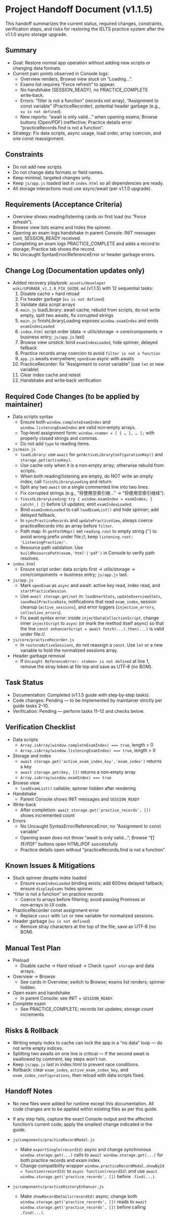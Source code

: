 # Project Handoff Document (v1.1.5)

This handoff summarizes the current status, required changes, constraints, verification steps, and risks for restoring the IELTS practice system after the v1.1.0 async storage upgrade.

## Summary
- Goal: Restore normal app operation without adding new scripts or changing data formats.
- Current pain points observed in Console logs:
  - Overview renders, Browse view stuck on “Loading…”.
  - Exams list requires “Force refresh” to appear.
  - No handshake (SESSION_READY), no PRACTICE_COMPLETE write‑back.
  - Errors: “filter is not a function” (records not array), “Assignment to const variable” (PracticeRecorder), potential header garbage (e.g., `xu is not defined`).
  - New reports: “await is only valid…” when opening exams; Browse buttons (Open/PDF) ineffective; Practice details error “practiceRecords.find is not a function”.
- Strategy: Fix data scripts, async usage, load order, array coercion, and one const reassignment.

## Constraints
- Do not add new scripts.
- Do not change data formats or field names.
- Keep minimal, targeted changes only.
- Keep `js/app.js` loaded last in `index.html` so all dependencies are ready.
- All storage interactions must use async/await (per v1.1.0 upgrade).

## Requirements (Acceptance Criteria)
- Overview shows reading/listening cards on first load (no “Force refresh”).
- Browse view lists exams and hides the spinner.
- Opening an exam logs handshake in parent Console: INIT messages sent, SESSION_READY received.
- Completing an exam logs PRACTICE_COMPLETE and adds a record to storage; Practice tab shows the record.
- No Uncaught SyntaxError/ReferenceError or header garbage errors.

## Change Log (Documentation updates only)
- Added recovery playbook: `assets/developer wiki/UPGRADE_v1.1.0_FIX_GUIDE.md` (v1.1.5) with 12 sequential tasks:
  1) Disable cache + hard reload
  2) Fix header garbage (`xu is not defined`)
  3) Validate data script arrays
  4) `main.js` loadLibrary: await cache, rebuild from scripts, do not write empty, split two awaits, fix corrupted strings
  5) `main.js` finishLibraryLoading exposes `window.examIndex` and emits `examIndexLoaded`
  6) `index.html` script order (data → utils/storage → core/components → business entry; `js/app.js` last)
  7) Browse view unstick: bind `examIndexLoaded`, hide spinner, delayed fallback
  8) Practice records array coercion to avoid `filter is not a function`
  9) `app.js` awaits everywhere; `openExam` async with awaits
  10) PracticeRecorder: fix “Assignment to const variable” (use `let` or new variable)
  11) Clear index cache and retest
  12) Handshake and write‑back verification

## Required Code Changes (to be applied by maintainer)
- Data scripts syntax
  - Ensure both `window.completeExamIndex` and `window.listeningExamIndex` are valid non‑empty arrays.
  - Top‑level assignment form: `window.<name> = [ { … }, … ];` with properly closed strings and commas.
  - Do not add `type` to reading items.
- `js/main.js`
  - `loadLibrary`: use `await` for `getActiveLibraryConfigurationKey()` and `storage.get(activeKey)`.
  - Use cache only when it is a non‑empty array; otherwise rebuild from scripts.
  - When both reading/listening are empty, do NOT write an empty index; call `finishLibraryLoading` and return.
  - Split any two `await` on a single commented line into two lines.
  - Fix corrupted strings (e.g., “将使用空索引继…” → “将使用空索引继续”).
  - `finishLibraryLoading`: `try { window.examIndex = examIndex; } catch(_) {}` before UI updates; emit `examIndexLoaded`.
  - Bind `examIndexLoaded` to call `loadExamList()` and hide spinner; add delayed fallback.
  - In `syncPracticeRecords` and `updatePracticeView`, always coerce practiceRecords into an array before `filter`.
  - Path map: In `getPathMap()` set `reading.root` to empty string ('') to avoid wrong prefix under file://; keep `listening.root: 'ListeningPractice/'`.
  - Resource path validation: Use `buildResourcePath(exam,'html'|'pdf')` in Console to verify path resolves.
- `index.html`
  - Ensure script order: data scripts first → utils/storage → core/components → business entry; `js/app.js` last.
- `js/app.js`
  - Mark `openExam` as `async` and await: active key read, index read, and `startPracticeSession`.
  - Use `await storage.get/set` in: `loadUserStats`, `updateOverviewStats`, `saveRealPracticeData`, notifications that read `exam_index`, session cleanup (`active_sessions`), and error loggers (`injection_errors`, `collection_errors`).
  - Fix await syntax error: inside `injectDataCollectionScript`, change inner `injectScript` to `async` (or mark the method itself async) so that the line `const enhancerScript = await fetch(...).then(...)` is valid under file://.
- `js/core/practiceRecorder.js`
  - In `restoreActiveSessions`, do not reassign a `const`. Use `let` or a new variable to hold the normalized sessions array.
- Header garbage removal
  - If `Uncaught ReferenceError: <token> is not defined` at line 1, remove the stray token at file top and save as UTF‑8 (no BOM).

## Task Status
- Documentation: Completed (v1.1.5 guide with step‑by‑step tasks).
- Code changes: Pending — to be implemented by maintainer strictly per guide tasks 2–10.
- Verification: Pending — perform tasks 11–12 and checks below.

## Verification Checklist
- Data scripts
  - `Array.isArray(window.completeExamIndex) === true`, length > 0
  - `Array.isArray(window.listeningExamIndex) === true`, length > 0
- Storage and index
  - `await storage.get('active_exam_index_key','exam_index')` returns a key
  - `await storage.get(key, [])` returns a non‑empty array
  - `Array.isArray(window.examIndex) === true`
- Browse view
  - `loadExamList()` callable; spinner hidden after rendering
- Handshake
  - Parent Console shows INIT messages and `SESSION_READY`
- Write-back
  - After completion: `await storage.get('practice_records', [])` shows incremented count
- Errors
  - No Uncaught SyntaxError/ReferenceError; no “Assignment to const variable”
  - Opening exam does not throw “await is only valid…”; Browse “打开/PDF” buttons open HTML/PDF successfully
  - Practice details open without “practiceRecords.find is not a function”

## Known Issues & Mitigations
- Stuck spinner despite index loaded
  - Ensure `examIndexLoaded` binding exists; add 600ms delayed fallback; ensure `displayExams` hides spinner.
- “filter is not a function” on practice records
  - Coerce to arrays before filtering; avoid passing Promises or non‑arrays to UI code.
- PracticeRecorder const assignment error
  - Replace `const` with `let` or new variable for normalized sessions.
- Header garbage (`xu is not defined`)
  - Remove stray characters at the top of the file; save as UTF‑8 (no BOM).

## Manual Test Plan
- Preload
  - Disable cache → Hard reload → Check `typeof storage` and data arrays.
- Overview → Browse
  - See cards in Overview; switch to Browse; exams list renders; spinner hidden.
- Open exam and handshake
  - In parent Console: see INIT + `SESSION_READY`.
- Complete exam
  - See PRACTICE_COMPLETE; records list updates; storage count increments.

## Risks & Rollback
- Writing empty index to cache can lock the app in a “no data” loop — do not write empty indices.
- Splitting two awaits on one line is critical — if the second await is swallowed by comment, key steps won’t run.
- Keep `js/app.js` last in index.html to prevent race conditions.
- Rollback: clear `exam_index`, `active_exam_index_key`, and `exam_index_configurations`, then reload with data scripts fixed.

## Handoff Notes
- No new files were added for runtime except this documentation. All code changes are to be applied within existing files as per this guide.
- If any step fails, capture the exact Console output and the affected function’s current code; apply the smallest change indicated in the guide.
- `js/components/practiceRecordModal.js`
  - Make `exportSingle(recordId)` async and change synchronous `window.storage.get(...)` calls to `await window.storage.get(...)` for both practice records and exam index.
  - Change compatibility wrapper `window.practiceRecordModal.showById = function(recordId)` to `async function(recordId)` and use `await window.storage.get('practice_records', [])` before `.find(...)`.

- `js/components/practiceHistoryEnhancer.js`
  - Make `showRecordDetails(recordId)` async; change both `window.storage.get('practice_records', [])` reads to `await window.storage.get('practice_records', [])` before calling `.find(...)`.
